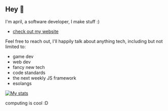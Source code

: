 ##  Hey 👋

I'm april, a software developer, I make stuff :)

- [check out my website](https://itisapril.dev)

Feel free to reach out, I'll happily talk about anything tech, including but not limited to:
- game dev
- web dev
- fancy new tech
- code standards
- the next weekly JS framework
- esolangs

[![My stats](https://github-readme-stats-git-main-bdlm-dev.vercel.app/api?username=bdlm-dev&theme=dark)](https://github.com/anuraghazra/github-readme-stats)

computing is cool :D
